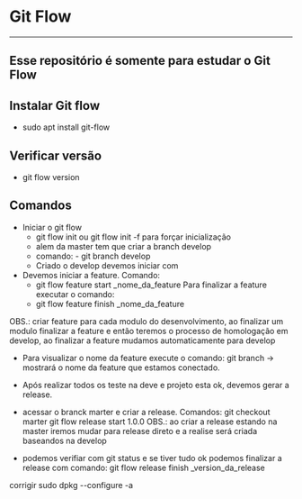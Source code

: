 # Git Flow
---
Esse repositório é somente para estudar o Git Flow
---

## Instalar Git flow
- sudo apt install git-flow

## Verificar versão
- git flow version

## Comandos
- Iniciar o git flow
  - git flow init ou git flow init -f para forçar inicialização
  - alem da master tem que criar a branch develop
  - comando:
        - git branch develop
  - Criado o develop devemos iniciar com
- Devemos iniciar a feature.
Comando:
  - git flow feature start _nome_da_feature
Para finalizar a feature executar o comando:
  - git flow feature finish _nome_da_feature

OBS.: criar feature para cada modulo do desenvolvimento, ao finalizar um modulo finalizar a feature e então teremos o processo de homologação em develop, ao finalizar a feature mudamos automaticamente para develop

- Para visualizar o nome da feature execute o comando:
git branch -> mostrará o nome da feature que estamos conectado.

- Após realizar todos os teste na deve e projeto esta ok, devemos gerar a release.
- acessar o branck marter e criar a release.
Comandos:
git checkout marter
git flow release start 1.0.0
OBS.: ao criar a release estando na master iremos mudar para release direto e a realise será criada baseandos na develop

- podemos verifiar com git status e se tiver tudo ok podemos finalizar a release com comando:
git flow release finish _version_da_release

corrigir 
sudo dpkg --configure -a
